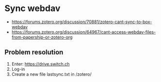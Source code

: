 # Sync webdav

 - https://forums.zotero.org/discussion/70881/zotero-cant-sync-to-box-webdav
 - https://forums.zotero.org/discussion/64967/cant-access-webdav-files-from-papership-or-zotero-org


## Problem resolution
 1. Enter: https://drive.switch.ch
 2. Log-in
 3. Create a new file lastsync.txt in /zotero/
